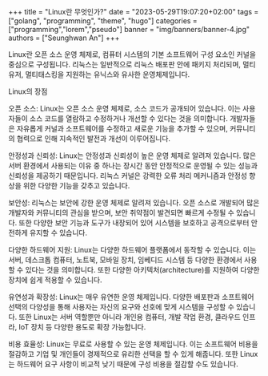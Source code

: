 +++
title = "Linux란 무엇인가?"
date = "2023-05-29T19:07:20+02:00"
tags = ["golang", "programming", "theme", "hugo"]
categories = ["programming","lorem","pseudo"]
banner = "img/banners/banner-4.jpg"
authors = ["Seunghwan An"]
+++

Linux란 오픈 소스 운영 체제로, 컴퓨터 시스템의 기본 소프트웨어 구성 요소인 커널을 중심으로 구성됩니다. 리눅스는 일반적으로 리눅스 배포판 안에 패키지 처리되며, 멀티유저, 멀티태스킹을 지원하는 유닉스와 유사한 운영체제입니다.

Linux의 장점

오픈 소스: Linux는 오픈 소스 운영 체제로, 소스 코드가 공개되어 있습니다. 이는 사용자들이 소스 코드를 열람하고 수정하거나 개선할 수 있다는 것을 의미합니다. 개발자들은 자유롭게 커널과 소프트웨어를 수정하고 새로운 기능을 추가할 수 있으며, 커뮤니티의 협력으로 인해 지속적인 발전과 개선이 이루어집니다.

안정성과 신뢰성: Linux는 안정성과 신뢰성이 높은 운영 체제로 알려져 있습니다. 많은 서버 환경에서 사용되는 이유 중 하나는 장시간 동안 안정적으로 운영될 수 있는 성능과 신뢰성을 제공하기 때문입니다. 리눅스 커널은 강력한 오류 처리 메커니즘과 안정성 향상을 위한 다양한 기능을 갖추고 있습니다.

보안성: 리눅스는 보안에 강한 운영 체제로 알려져 있습니다. 오픈 소스로 개발되어 많은 개발자와 커뮤니티의 관심을 받으며, 보안 취약점이 발견되면 빠르게 수정될 수 있습니다. 또한 다양한 보안 기능과 도구가 내장되어 있어 시스템을 보호하고 공격으로부터 안전하게 유지할 수 있습니다.

다양한 하드웨어 지원: Linux는 다양한 하드웨어 플랫폼에서 동작할 수 있습니다. 이는 서버, 데스크톱 컴퓨터, 노트북, 모바일 장치, 임베디드 시스템 등 다양한 환경에서 사용할 수 있다는 것을 의미합니다. 또한 다양한 아키텍처(architecture)를 지원하여 다양한 장치에 쉽게 적용할 수 있습니다.

유연성과 확장성: Linux는 매우 유연한 운영 체제입니다. 다양한 배포판과 소프트웨어 선택의 다양성을 통해 사용자는 자신의 요구와 선호에 맞게 시스템을 구성할 수 있습니다. 또한 Linux는 서버 역할뿐만 아니라 개인용 컴퓨터, 개발 작업 환경, 클라우드 인프라, IoT 장치 등 다양한 용도로 확장 가능합니다.

비용 효율성: Linux는 무료로 사용할 수 있는 운영 체제입니다. 이는 소프트웨어 비용을 절감하고 기업 및 개인들이 경제적으로 유리한 선택을 할 수 있게 해줍니다. 또한 Linux는 하드웨어 요구 사항이 비교적 낮기 때문에 구성 비용을 절감할 수도 있습니다.